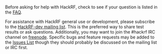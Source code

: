 Before asking for help with HackRF, check to see if your question is listed in the [FAQ](https://github.com/mossmann/hackrf/wiki/FAQ).

For assistance with HackRF general use or development, please subscribe to the [HackRF-dev mailing list](http://nine.pairlist.net/mailman/listinfo/hackrf-dev).  This is the preferred way to share test results or ask questions.  Additionally, you may want to join the #hackrf IRC channel on [freenode](http://freenode.net/).  Specific bugs and feature requests may be added to the [Issues List](https://github.com/mossmann/hackrf/issues?direction=desc&sort=updated&state=open) though they should probably be discussed on the mailing list or IRC first.